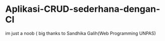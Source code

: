 # Aplikasi-CRUD-sederhana-dengan-CI
im just a noob ( big thanks to Sandhika Galih(Web Programming UNPAS)
